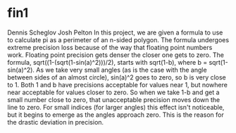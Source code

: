 # fin1
  Dennis Scheglov     Josh Pelton
  In this project, we are given a formula to use to calculate pi as a perimeter of an n-sided polygon.
  The formula undergoes extreme precision loss because of the way that floating point numbers work.
  Floating point precision gets denser the closer one gets to zero. The formula, sqrt((1-(sqrt(1-sin(a)^2)))/2), starts with 
  sqrt(1-b), where b = sqrt(1-sin(a)^2). As we take very small angles (as is the case with the angle between sides of an almost
  circle), sin(a)^2 goes to zero, so b is very close to 1. Both 1 and b have precisions acceptable for values near 1, but nowhere
  near acceptable for values closer to zero. So when we take 1-b and get a small number close to zero, that unacceptable
  precision moves down the line to zero. For small indices (for larger angles) this effect isn't noticeable, but it begins to
  emerge as the angles approach zero. This is the reason for the drastic deviation in precision.
